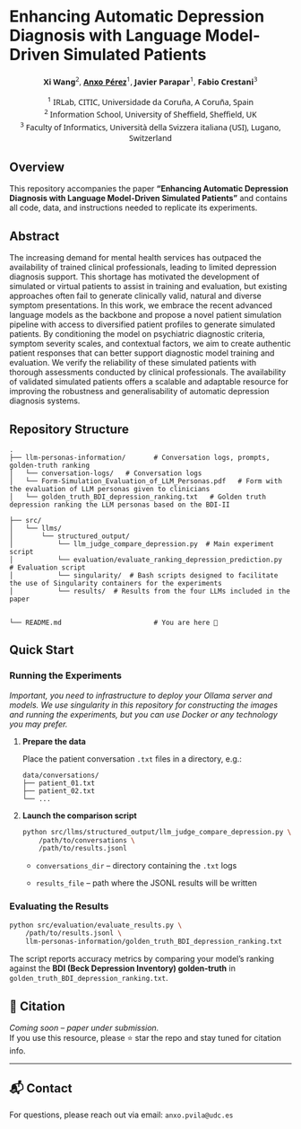 # Enhancing Automatic Depression Diagnosis with Language Model-Driven Simulated Patients

<!-- Author list (center-aligned) -->
<div style="text-align:center; line-height:1.4; font-family:system-ui, sans-serif;">

  <!-- Authors with numbered affiliations -->
  <strong>Xi Wang</strong><sup>2</sup>, <a href="mailto:anxo.pvila@udc.es"><strong>Anxo Pérez</strong></a><sup>1</sup>, <strong>Javier Parapar</strong><sup>1</sup>, <strong>Fabio Crestani</strong><sup>3</sup>



  <!-- Affiliation list -->
  <sup>1</sup> IRLab, CITIC, Universidade da Coruña, A Coruña, Spain<br>
  <sup>2</sup> Information School, University of Sheffield, Sheffield, UK<br>
  <sup>3</sup> Faculty of Informatics, Università della Svizzera italiana (USI), Lugano, Switzerland

</div>


## Overview

This repository accompanies the paper **“Enhancing Automatic Depression Diagnosis with Language Model-Driven Simulated Patients”** and contains all code, data, and instructions needed to replicate its experiments. 

 ## Abstract
The increasing demand for mental health services has outpaced the availability of trained clinical professionals, leading to limited depression diagnosis support. This shortage has motivated the development of simulated or virtual patients to assist in training and evaluation, but existing approaches often fail to generate clinically valid, natural and diverse symptom presentations. In this work, we embrace the recent advanced language models as the backbone and propose a novel patient simulation pipeline with access to diversified patient profiles to generate simulated patients. By conditioning the model on psychiatric diagnostic criteria, symptom severity scales, and contextual factors, we aim to create authentic patient responses that can better support diagnostic model training and evaluation. We verify the reliability of these simulated patients with thorough assessments conducted by clinical professionals. The availability of validated simulated patients offers a scalable and adaptable resource for improving the robustness and generalisability of automatic depression diagnosis systems. 

## Repository Structure

```text
.
├── llm-personas-information/       # Conversation logs, prompts, golden‑truth ranking
│   └── conversation-logs/   # Conversation logs
│   └── Form-Simulation_Evaluation_of_LLM_Personas.pdf   # Form with the evaluation of LLM personas given to clinicians
│   └── golden_truth_BDI_depression_ranking.txt   # Golden truth depression ranking the LLM personas based on the BDI-II

├── src/
│   └── llms/
│       └── structured_output/
│           └── llm_judge_compare_depression.py  # Main experiment script
│           └── evaluation/evaluate_ranking_depression_prediction.py  # Evaluation script
│           └── singularity/  # Bash scripts designed to facilitate the use of Singularity containers for the experiments
│           └── results/  # Results from the four LLMs included in the paper


└── README.md                       # You are here 🙂

```

## Quick Start

### Running the Experiments
*Important, you need to infrastructure to deploy your Ollama server and models. We use singularity in this repository for constructing the images and running the experiments, but you can use Docker or any technology you may prefer.*

1.  **Prepare the data**
    
    Place the patient conversation `.txt` files in a directory, e.g.:
    
    ```text
    data/conversations/
    ├── patient_01.txt
    ├── patient_02.txt
    └── ...
    
    ```
    
2.  **Launch the comparison script**
    
    ```bash
    python src/llms/structured_output/llm_judge_compare_depression.py \
        /path/to/conversations \
        /path/to/results.jsonl
    
    ```
    
    -   `conversations_dir` – directory containing the `.txt` logs
        
    -   `results_file` – path where the JSONL results will be written
        

### Evaluating the Results

```bash
python src/evaluation/evaluate_results.py \
    /path/to/results.jsonl \
    llm-personas-information/golden_truth_BDI_depression_ranking.txt

```

The script reports accuracy metrics by comparing your model’s ranking against the **BDI (Beck Depression Inventory) golden‑truth** in `golden_truth_BDI_depression_ranking.txt`.


## 📝 Citation

*Coming soon – paper under submission.*  
If you use this resource, please ⭐ star the repo and stay tuned for citation info.

---

## 📬 Contact

For questions, please reach out via email: `anxo.pvila@udc.es`